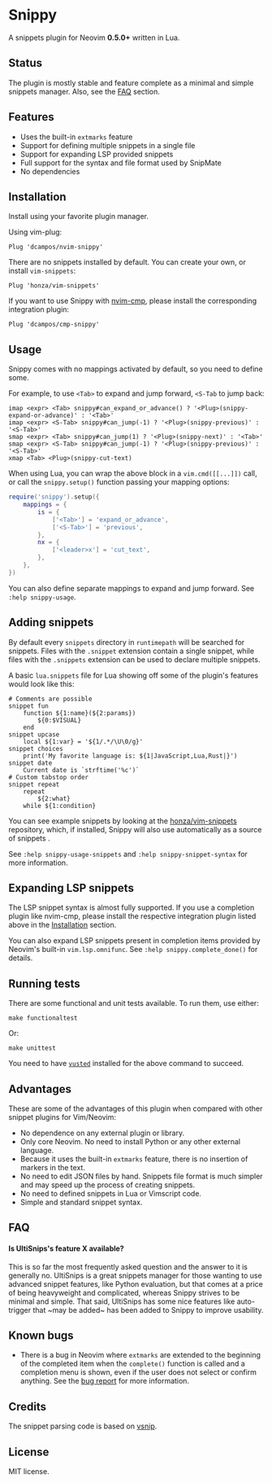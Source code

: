 # Snippy

A snippets plugin for Neovim **0.5.0+** written in Lua.

## Status

The plugin is mostly stable and feature complete as a minimal and simple snippets manager.
Also, see the [FAQ](#faq) section.

## Features

* Uses the built-in `extmarks` feature
* Support for defining multiple snippets in a single file
* Support for expanding LSP provided snippets
* Full support for the syntax and file format used by SnipMate
* No dependencies

## Installation

Install using your favorite plugin manager.

Using vim-plug:

```vim
Plug 'dcampos/nvim-snippy'
```

There are no snippets installed by default. You can create your own, or install
`vim-snippets`:

```vim
Plug 'honza/vim-snippets'
```

If you want to use Snippy with [nvim-cmp][2], please install the corresponding
integration plugin:

```vim
Plug 'dcampos/cmp-snippy'
```

## Usage

Snippy comes with no mappings activated by default, so you need to define
some.

For example, to use `<Tab>` to expand and jump forward, `<S-Tab` to jump back:

```vim
imap <expr> <Tab> snippy#can_expand_or_advance() ? '<Plug>(snippy-expand-or-advance)' : '<Tab>'
imap <expr> <S-Tab> snippy#can_jump(-1) ? '<Plug>(snippy-previous)' : '<S-Tab>'
smap <expr> <Tab> snippy#can_jump(1) ? '<Plug>(snippy-next)' : '<Tab>'
smap <expr> <S-Tab> snippy#can_jump(-1) ? '<Plug>(snippy-previous)' : '<S-Tab>'
xmap <Tab> <Plug>(snippy-cut-text)
```

When using Lua, you can wrap the above block in a `vim.cmd([[...]])` call, or
call the `snippy.setup()` function passing your mapping options:

```lua
require('snippy').setup({
    mappings = {
        is = {
            ['<Tab>'] = 'expand_or_advance',
            ['<S-Tab>'] = 'previous',
        },
        nx = {
            ['<leader>x'] = 'cut_text',
        },
    },
})
```

You can also define separate mappings to expand and jump forward. See `:help snippy-usage`.

## Adding snippets

By default every `snippets` directory in `runtimepath` will be searched for
snippets. Files with the `.snippet` extension contain a single snippet, while
files with the `.snippets` extension can be used to declare multiple snippets.

A basic `lua.snippets` file for Lua showing off some of the plugin's features
would look like this:

```vim-snippet
# Comments are possible
snippet fun
	function ${1:name}(${2:params})
		${0:$VISUAL}
	end
snippet upcase
	local ${1:var} = '${1/.*/\U\0/g}'
snippet choices
	print('My favorite language is: ${1|JavaScript,Lua,Rust|}')
snippet date
	Current date is `strftime('%c')`
# Custom tabstop order
snippet repeat
	repeat
		${2:what}
	while ${1:condition}
```

You can see example snippets by looking at the [honza/vim-snippets][3]
repository, which, if installed, Snippy will also use automatically as a source
of snippets .

See `:help snippy-usage-snippets` and `:help snippy-snippet-syntax` for more
information.

## Expanding LSP snippets

The LSP snippet syntax is almost fully supported. If you use a completion plugin
like nvim-cmp, please install the respective integration plugin listed
above in the [Installation](#installation) section.

You can also expand LSP snippets present in completion items provided by Neovim's
built-in `vim.lsp.omnifunc`. See `:help snippy.complete_done()` for details.

## Running tests

There are some functional and unit tests available. To run them, use either:

```
make functionaltest
```

Or:

```
make unittest
```

You need to have [`vusted`][4] installed for the above command to succeed.

## Advantages

These are some of the advantages of this plugin when compared with other snippet plugins for Vim/Neovim:

* No dependence on any external plugin or library.
* Only core Neovim. No need to install Python or any other external language.
* Because it uses the built-in `extmarks` feature, there is no insertion of markers in the text.
* No need to edit JSON files by hand. Snippets file format is much simpler and may speed up the process of creating snippets.
* No need to defined snippets in Lua or Vimscript code.
* Simple and standard snippet syntax.

## FAQ

#### Is UltiSnips's feature X available?

This is so far the most frequently asked question and the answer to it is
generally no. UltiSnips is a great snippets manager for those wanting to use
advanced snippet features, like Python evaluation, but that comes at a price of
being heavyweight and complicated, whereas Snippy strives to be minimal and
simple. That said, UltiSnips has some nice features like auto-trigger that ~may
be added~ has been added to Snippy to improve usability.

## Known bugs

* There is a bug in Neovim where `extmarks` are extended to the beginning of the completed item when the `complete()` function is called and a completion menu is shown, even if the user does not select or confirm anything. See the [bug report][1] for more information.

## Credits

The snippet parsing code is based on [vsnip][5].

## License

MIT license.

[1]: https://github.com/neovim/neovim/issues/13816
[2]: https://github.com/hrsh7th/nvim-cmp
[3]: https://github.com/honza/vim-snippets
[4]: https://github.com/notomo/vusted
[5]: https://github.com/hrsh7th/vim-vsnip
